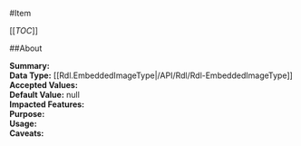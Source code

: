 #Item

[[_TOC_]]

##About

**Summary:**   
**Data Type:** [[Rdl.EmbeddedImageType|/API/Rdl/Rdl-EmbeddedImageType]]  
**Accepted Values:**   
**Default Value:** null  
**Impacted Features:**   
**Purpose:**   
**Usage:**   
**Caveats:**   

